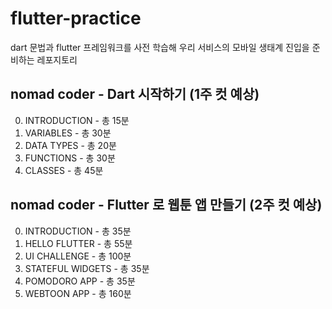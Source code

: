 # flutter-practice
dart 문법과 flutter 프레임워크를 사전 학습해 우리 서비스의 모바일 생태계 진입을 준비하는 레포지토리

## nomad coder - Dart 시작하기 (1주 컷 예상)
0. INTRODUCTION - 총 15분
1. VARIABLES - 총 30분
2. DATA TYPES - 총 20분
3. FUNCTIONS - 총 30분
4. CLASSES - 총 45분

## nomad coder - Flutter 로 웹툰 앱 만들기 (2주 컷 예상)
0. INTRODUCTION - 총 35분
1. HELLO FLUTTER - 총 55분
2. UI CHALLENGE - 총 100분
3. STATEFUL WIDGETS - 총 35분
4. POMODORO APP - 총 35분
5. WEBTOON APP - 총 160분
